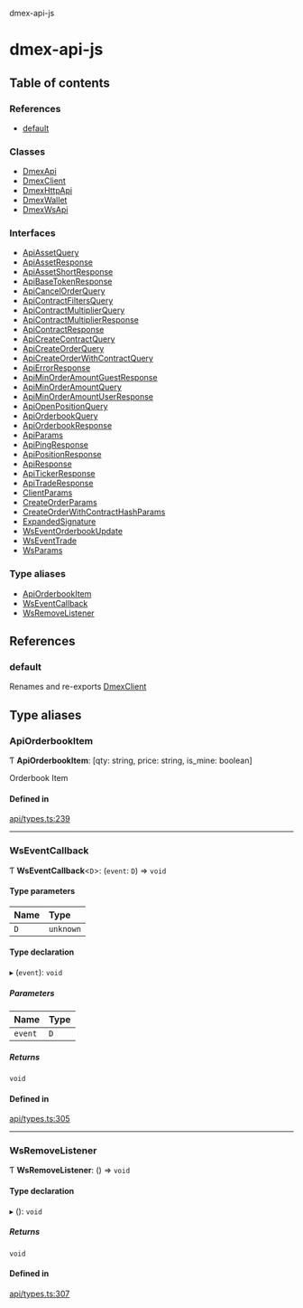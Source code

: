 dmex-api-js

# dmex-api-js

## Table of contents

### References

- [default](README.md#default)

### Classes

- [DmexApi](classes/DmexApi.md)
- [DmexClient](classes/DmexClient.md)
- [DmexHttpApi](classes/DmexHttpApi.md)
- [DmexWallet](classes/DmexWallet.md)
- [DmexWsApi](classes/DmexWsApi.md)

### Interfaces

- [ApiAssetQuery](interfaces/ApiAssetQuery.md)
- [ApiAssetResponse](interfaces/ApiAssetResponse.md)
- [ApiAssetShortResponse](interfaces/ApiAssetShortResponse.md)
- [ApiBaseTokenResponse](interfaces/ApiBaseTokenResponse.md)
- [ApiCancelOrderQuery](interfaces/ApiCancelOrderQuery.md)
- [ApiContractFiltersQuery](interfaces/ApiContractFiltersQuery.md)
- [ApiContractMultiplierQuery](interfaces/ApiContractMultiplierQuery.md)
- [ApiContractMultiplierResponse](interfaces/ApiContractMultiplierResponse.md)
- [ApiContractResponse](interfaces/ApiContractResponse.md)
- [ApiCreateContractQuery](interfaces/ApiCreateContractQuery.md)
- [ApiCreateOrderQuery](interfaces/ApiCreateOrderQuery.md)
- [ApiCreateOrderWithContractQuery](interfaces/ApiCreateOrderWithContractQuery.md)
- [ApiErrorResponse](interfaces/ApiErrorResponse.md)
- [ApiMinOrderAmountGuestResponse](interfaces/ApiMinOrderAmountGuestResponse.md)
- [ApiMinOrderAmountQuery](interfaces/ApiMinOrderAmountQuery.md)
- [ApiMinOrderAmountUserResponse](interfaces/ApiMinOrderAmountUserResponse.md)
- [ApiOpenPositionQuery](interfaces/ApiOpenPositionQuery.md)
- [ApiOrderbookQuery](interfaces/ApiOrderbookQuery.md)
- [ApiOrderbookResponse](interfaces/ApiOrderbookResponse.md)
- [ApiParams](interfaces/ApiParams.md)
- [ApiPingResponse](interfaces/ApiPingResponse.md)
- [ApiPositionResponse](interfaces/ApiPositionResponse.md)
- [ApiResponse](interfaces/ApiResponse.md)
- [ApiTickerResponse](interfaces/ApiTickerResponse.md)
- [ApiTradeResponse](interfaces/ApiTradeResponse.md)
- [ClientParams](interfaces/ClientParams.md)
- [CreateOrderParams](interfaces/CreateOrderParams.md)
- [CreateOrderWithContractHashParams](interfaces/CreateOrderWithContractHashParams.md)
- [ExpandedSignature](interfaces/ExpandedSignature.md)
- [WsEventOrderbookUpdate](interfaces/WsEventOrderbookUpdate.md)
- [WsEventTrade](interfaces/WsEventTrade.md)
- [WsParams](interfaces/WsParams.md)

### Type aliases

- [ApiOrderbookItem](README.md#apiorderbookitem)
- [WsEventCallback](README.md#wseventcallback)
- [WsRemoveListener](README.md#wsremovelistener)

## References

### default

Renames and re-exports [DmexClient](classes/DmexClient.md)

## Type aliases

### ApiOrderbookItem

Ƭ **ApiOrderbookItem**: [qty: string, price: string, is\_mine: boolean]

Orderbook Item

#### Defined in

[api/types.ts:239](https://github.com/dmex-app/node-api-js/blob/37c40d0/src/api/types.ts#L239)

___

### WsEventCallback

Ƭ **WsEventCallback**<`D`\>: (`event`: `D`) => `void`

#### Type parameters

| Name | Type |
| :------ | :------ |
| `D` | `unknown` |

#### Type declaration

▸ (`event`): `void`

##### Parameters

| Name | Type |
| :------ | :------ |
| `event` | `D` |

##### Returns

`void`

#### Defined in

[api/types.ts:305](https://github.com/dmex-app/node-api-js/blob/37c40d0/src/api/types.ts#L305)

___

### WsRemoveListener

Ƭ **WsRemoveListener**: () => `void`

#### Type declaration

▸ (): `void`

##### Returns

`void`

#### Defined in

[api/types.ts:307](https://github.com/dmex-app/node-api-js/blob/37c40d0/src/api/types.ts#L307)
